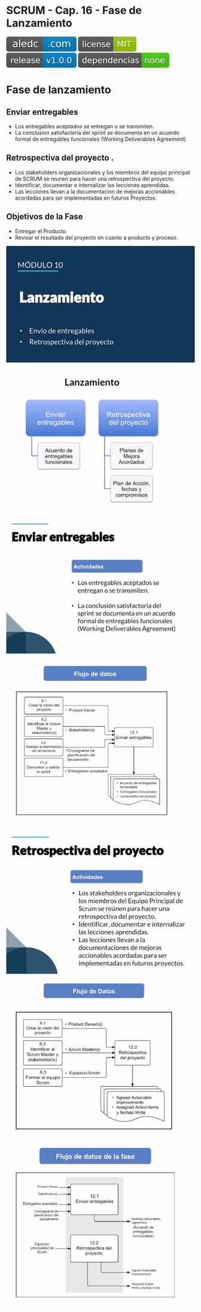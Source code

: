 # SCRUM - Cap. 16 - Fase de Lanzamiento

[![aledc.com](https://github.com/aledc7/Scrum-Certification/blob/master/recursos/aledc.com.svg)](https://aledc.com)
[![License](https://github.com/aledc7/Scrum-Certification/blob/master/recursos/mit-license.svg)](https://aledc.com)
[![GitHub release](https://github.com/aledc7/Scrum-Certification/blob/master/recursos/release.svg)](https://aledc.com)
[![Dependencies](https://github.com/aledc7/Scrum-Certification/blob/master/recursos/dependencias-none.svg)](https://aledc.com)


# Fase de lanzamiento

## Enviar entregables
  - Los entregables aceptados se entregan o se transmiten.  
  - La conclusion satisfactoria del sprint se documenta en un acuerdo formal de entregables funcionales (Working Deliverables Agreement)
## Retrospectiva del proyecto . 

  - Los stakeholders organizacionales y los miembros del equipo principal de SCRUM se reunen para hacer una retrospectiva del proyecto.   
  - Identificar, documentar e internalizar las lecciones aprendidas.  
  - Las lecciones llevan a la documentacion de mejoras accionables acordadas para ser implementadas en futuros Proyectos.

## Objetivos de la Fase
  - Entregar el Producto.  
  - Revisar el resultado del proyecto en cuanto a producto y proceso. 
  
  ![Lanzamiento](https://github.com/aledc7/Scrum-Certification/blob/master/recursos/16/01%20-%20Lanzamiento.png?raw=true) 
  
  ![Lanzamiento](https://github.com/aledc7/Scrum-Certification/blob/master/recursos/16/02%20-%20Lanzamientoi.png?raw=true) 
  
  ![Entregables](https://github.com/aledc7/Scrum-Certification/blob/master/recursos/16/03%20-%20EnviarEntregables.png?raw=true) 
  
  ![Flujo](https://github.com/aledc7/Scrum-Certification/blob/master/recursos/16/04-Flujo.png?raw=true) 
  
  ![Retrospectiva](https://github.com/aledc7/Scrum-Certification/blob/master/recursos/16/05%20-%20Retrospectiva.png?raw=true) 
  
  ![Flujo](https://github.com/aledc7/Scrum-Certification/blob/master/recursos/16/06-Flujo.png?raw=true) 
  
  ![Flujo Fase](https://github.com/aledc7/Scrum-Certification/blob/master/recursos/16/07%20-%20FlujoFase.png?raw=true) 
